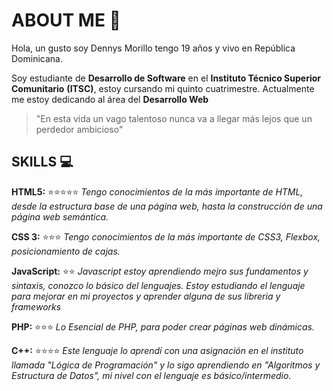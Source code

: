 # ABOUT ME :fallen_leaf:

Hola, un gusto soy Dennys Morillo tengo 19 años y vivo en República Dominicana. 

Soy estudiante de **Desarrollo de Software** en el __Instituto Técnico Superior Comunitario__ **(ITSC)**, estoy cursando mi quinto cuatrimestre. Actualmente me estoy dedicando al área del **Desarrollo Web**

> "En esta vida un vago talentoso nunca va a llegar más lejos que un perdedor ambicioso"

## SKILLS :computer:

**HTML5:** :star::star::star::star::star: _Tengo conocimientos de la más importante de HTML, desde la estructura base de una página web, hasta la construcción de una página web semántica._

**CSS 3:** :star::star::star: _Tengo conocimientos de la más importante de CSS3, Flexbox, posicionamiento de cajas._

**JavaScript:** :star::star: _Javascript estoy aprendiendo mejro sus fundamentos y sintaxis, conozco lo básico del lenguajes. Estoy estudiando el lenguaje para mejorar en mi proyectos y aprender alguna de sus libreria y frameworks_

**PHP:** :star::star::star: _Lo Esencial de PHP, para poder crear páginas web dinámicas._

**C++:** :star::star::star::star: _Este lenguaje lo aprendí con una asignación en el instituto llamada "Lógica de Programación" y lo sigo aprendiendo en "Algoritmos y Estructura de Datos", mi nivel con el lenguaje es básico/intermedio._
